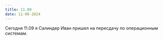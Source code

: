 ```yaml
---
title: 11.09
date: 11-09-2024
---
```

Сегодня 11.09 я Салиндер Иван пришел на пересдачу по операционным системам.
